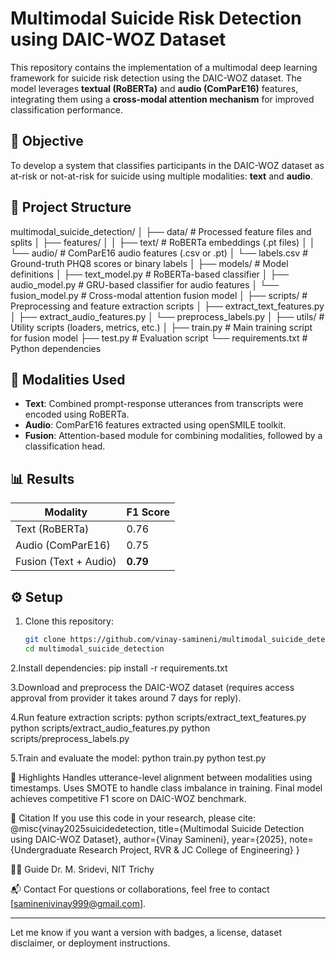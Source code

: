# Multimodal Suicide Risk Detection using DAIC-WOZ Dataset

This repository contains the implementation of a multimodal deep learning framework for suicide risk detection using the DAIC-WOZ dataset. The model leverages **textual (RoBERTa)** and **audio (ComParE16)** features, integrating them using a **cross-modal attention mechanism** for improved classification performance.

## 🚀 Objective

To develop a system that classifies participants in the DAIC-WOZ dataset as at-risk or not-at-risk for suicide using multiple modalities: **text** and **audio**.

## 📂 Project Structure
multimodal_suicide_detection/
│
├── data/ # Processed feature files and splits
│ ├── features/
│ │ ├── text/ # RoBERTa embeddings (.pt files)
│ │ └── audio/ # ComParE16 audio features (.csv or .pt)
│ └── labels.csv # Ground-truth PHQ8 scores or binary labels
│
├── models/ # Model definitions
│ ├── text_model.py # RoBERTa-based classifier
│ ├── audio_model.py # GRU-based classifier for audio features
│ └── fusion_model.py # Cross-modal attention fusion model
│
├── scripts/ # Preprocessing and feature extraction scripts
│ ├── extract_text_features.py
│ ├── extract_audio_features.py
│ └── preprocess_labels.py
│
├── utils/ # Utility scripts (loaders, metrics, etc.)
│
├── train.py # Main training script for fusion model
├── test.py # Evaluation script
└── requirements.txt # Python dependencies


## 🧠 Modalities Used

- **Text**: Combined prompt-response utterances from transcripts were encoded using RoBERTa.
- **Audio**: ComParE16 features extracted using openSMILE toolkit.
- **Fusion**: Attention-based module for combining modalities, followed by a classification head.

## 📊 Results

| Modality      | F1 Score |
|---------------|----------|
| Text (RoBERTa) | 0.76     |
| Audio (ComParE16) | 0.75     |
| Fusion (Text + Audio) | **0.79**     |

## ⚙️ Setup

1. Clone this repository:
   ```bash
   git clone https://github.com/vinay-samineni/multimodal_suicide_detection.git
   cd multimodal_suicide_detection

2.Install dependencies:
pip install -r requirements.txt

3.Download and preprocess the DAIC-WOZ dataset (requires access approval from provider it takes around 7 days for reply).

4.Run feature extraction scripts:
python scripts/extract_text_features.py
python scripts/extract_audio_features.py
python scripts/preprocess_labels.py

5.Train and evaluate the model:
python train.py
python test.py

📌 Highlights
Handles utterance-level alignment between modalities using timestamps.
Uses SMOTE to handle class imbalance in training.
Final model achieves competitive F1 score on DAIC-WOZ benchmark.

📜 Citation
If you use this code in your research, please cite:
@misc{vinay2025suicidedetection,
  title={Multimodal Suicide Detection using DAIC-WOZ Dataset},
  author={Vinay Samineni},
  year={2025},
  note={Undergraduate Research Project, RVR & JC College of Engineering}
}

🧑‍🏫 Guide
Dr. M. Sridevi, NIT Trichy

📬 Contact
For questions or collaborations, feel free to contact [saminenivinay999@gmail.com].

---

Let me know if you want a version with badges, a license, dataset disclaimer, or deployment instructions.
